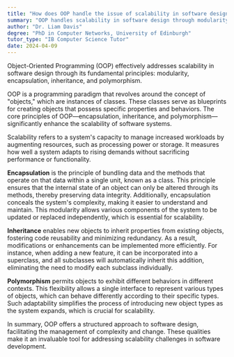 ```yaml
---
title: "How does OOP handle the issue of scalability in software design?"
summary: "OOP handles scalability in software design through modularity, encapsulation, inheritance, and polymorphism."
author: "Dr. Liam Davis"
degree: "PhD in Computer Networks, University of Edinburgh"
tutor_type: "IB Computer Science Tutor"
date: 2024-04-09
---
```


Object-Oriented Programming (OOP) effectively addresses scalability in software design through its fundamental principles: modularity, encapsulation, inheritance, and polymorphism.

OOP is a programming paradigm that revolves around the concept of "objects," which are instances of classes. These classes serve as blueprints for creating objects that possess specific properties and behaviors. The core principles of OOP—encapsulation, inheritance, and polymorphism—significantly enhance the scalability of software systems.

Scalability refers to a system's capacity to manage increased workloads by augmenting resources, such as processing power or storage. It measures how well a system adapts to rising demands without sacrificing performance or functionality.

**Encapsulation** is the principle of bundling data and the methods that operate on that data within a single unit, known as a class. This principle ensures that the internal state of an object can only be altered through its methods, thereby preserving data integrity. Additionally, encapsulation conceals the system's complexity, making it easier to understand and maintain. This modularity allows various components of the system to be updated or replaced independently, which is essential for scalability.

**Inheritance** enables new objects to inherit properties from existing objects, fostering code reusability and minimizing redundancy. As a result, modifications or enhancements can be implemented more efficiently. For instance, when adding a new feature, it can be incorporated into a superclass, and all subclasses will automatically inherit this addition, eliminating the need to modify each subclass individually.

**Polymorphism** permits objects to exhibit different behaviors in different contexts. This flexibility allows a single interface to represent various types of objects, which can behave differently according to their specific types. Such adaptability simplifies the process of introducing new object types as the system expands, which is crucial for scalability.

In summary, OOP offers a structured approach to software design, facilitating the management of complexity and change. These qualities make it an invaluable tool for addressing scalability challenges in software development.
    